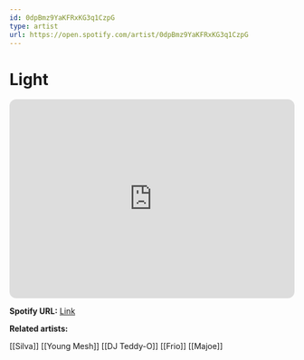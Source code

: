 ```yaml
---
id: 0dpBmz9YaKFRxKG3q1CzpG
type: artist
url: https://open.spotify.com/artist/0dpBmz9YaKFRxKG3q1CzpG
---
```

# Light

<iframe style="border-radius:12px" src="https://open.spotify.com/embed/artist/0dpBmz9YaKFRxKG3q1CzpG" width="100%" height="352" frameBorder="0" allowfullscreen="" allow="autoplay; clipboard-write; encrypted-media; fullscreen; picture-in-picture" loading="lazy"></iframe>

**Spotify URL:** [Link](https://open.spotify.com/artist/0dpBmz9YaKFRxKG3q1CzpG)

**Related artists:**

[[Silva]]
[[Young Mesh]]
[[DJ Teddy-O]]
[[Frio]]
[[Majoe]]
